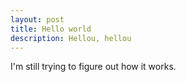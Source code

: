 ```yaml
---
layout: post
title: Hello world
description: Hellou, hellou
---
```


I'm still trying to figure out how it works.
